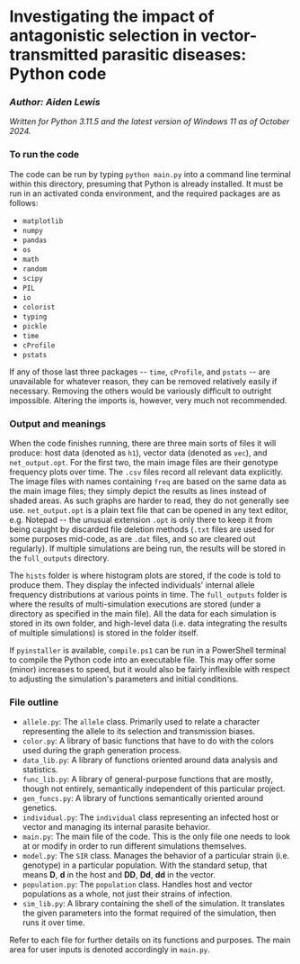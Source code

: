 # Investigating the impact of antagonistic selection in vector-transmitted parasitic diseases: Python code
### *Author: Aiden Lewis*
*Written for Python 3.11.5 and the latest version of Windows 11 as of October 2024.*

### To run the code
The code can be run by typing `python main.py` into a command line terminal within this directory, presuming that Python is already installed. It must be run in an activated conda environment, and the required packages are as follows:
- `matplotlib`
- `numpy`
- `pandas`
- `os`
- `math`
- `random`
- `scipy`
- `PIL`
- `io`
- `colorist`
- `typing`
- `pickle`
- `time`
- `cProfile`
- `pstats`

If any of those last three packages -- `time`, `cProfile`, and `pstats` -- are unavailable for whatever reason, they can be removed relatively easily if necessary. Removing the others would be variously difficult to outright impossible. Altering the imports is, however, very much not recommended.

### Output and meanings
When the code finishes running, there are three main sorts of files it will produce: host data (denoted as `h1`), vector data (denoted as `vec`), and `net_output.opt`. For the first two, the main image files are their genotype frequency plots over time. The `.csv` files record all relevant data explicitly. The image files with names containing `freq` are based on the same data as the main image files; they simply depict the results as lines instead of shaded areas. As such graphs are harder to read, they do not generally see use. `net_output.opt` is a plain text file that can be opened in any text editor, e.g. Notepad -- the unusual extension `.opt` is only there to keep it from being caught by discarded file deletion methods (`.txt` files are used for some purposes mid-code, as are `.dat` files, and so are cleared out regularly). If multiple simulations are being run, the results will be stored in the `full_outputs` directory.

The `hists` folder is where histogram plots are stored, if the code is told to produce them. They display the infected individuals' internal allele frequency distributions at various points in time. The `full_outputs` folder is where the results of multi-simulation executions are stored (under a directory as specified in the main file). All the data for each simulation is stored in its own folder, and high-level data (i.e. data integrating the results of multiple simulations) is stored in the folder itself.

If `pyinstaller` is available, `compile.ps1` can be run in a PowerShell terminal to compile the Python code into an executable file. This may offer some (minor) increases to speed, but it would also be fairly inflexible with respect to adjusting the simulation's parameters and initial conditions.

### File outline
- `allele.py`: The `allele` class. Primarily used to relate a character representing the allele to its selection and transmission biases.
- `color.py`: A library of basic functions that have to do with the colors used during the graph generation process.
- `data_lib.py`: A library of functions oriented around data analysis and statistics.
- `func_lib.py`: A library of general-purpose functions that are mostly, though not entirely, semantically independent of this particular project.
- `gen_funcs.py`: A library of functions semantically oriented around genetics.
- `individual.py`: The `individual` class representing an infected host or vector and managing its internal parasite behavior.
- `main.py`: The main file of the code. This is the only file one needs to look at or modify in order to run different simulations themselves.
- `model.py`: The `SIR` class. Manages the behavior of a particular strain (i.e. genotype) in a particular population. With the standard setup, that means **D**, **d** in the host and **DD**, **Dd**, **dd** in the vector.
- `population.py`: The `population` class. Handles host and vector populations as a whole, not just their strains of infection.
- `sim_lib.py`: A library containing the shell of the simulation. It translates the given parameters into the format required of the simulation, then runs it over time.

Refer to each file for further details on its functions and purposes. The main area for user inputs is denoted accordingly in `main.py`.